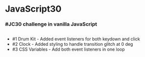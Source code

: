 ﻿# JavaScript30

### #JC30 challenge in vanilla JavaScript

##

-   #1 Drum Kit - Added event listeners for both keydown and click
-   #2 Clock - Added styling to handle transition glitch at 0 deg
-   #3 CSS Variables - Add both event listeners in one loop
